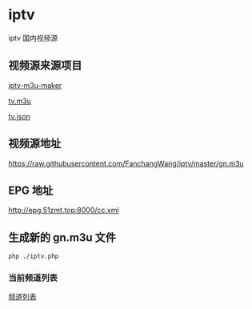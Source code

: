 # iptv
iptv 国内视频源

## 视频源来源项目
[iptv-m3u-maker](https://github.com/EvilCult/iptv-m3u-maker)

[tv.m3u](https://raw.githubusercontent.com/EvilCult/iptv-m3u-maker/master/http/tv.m3u)

[tv.json](https://raw.githubusercontent.com/EvilCult/iptv-m3u-maker/master/http/tv.json)

## 视频源地址
<https://raw.githubusercontent.com/FanchangWang/iptv/master/gn.m3u>

## EPG 地址
<http://epg.51zmt.top:8000/cc.xml>

## 生成新的 gn.m3u 文件
```code
php ./iptv.php
```

### 当前频道列表
[频道列表](./CHANNEL.md)